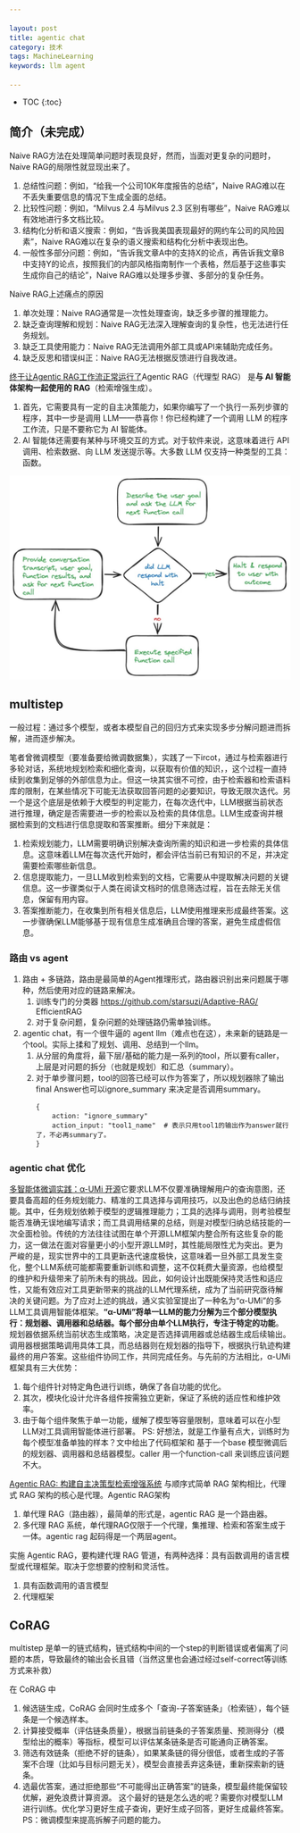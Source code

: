 ```yaml
---

layout: post
title: agentic chat
category: 技术
tags: MachineLearning
keywords: llm agent

---
```


* TOC
{:toc}


## 简介（未完成）

Naive RAG方法在处理简单问题时表现良好，然而，当面对更复杂的问题时，Naive RAG的局限性就显现出来了。
1. 总结性问题：例如，“给我一个公司10K年度报告的总结”，Naive RAG难以在不丢失重要信息的情况下生成全面的总结。
2. 比较性问题：例如，“Milvus 2.4 与Milvus 2.3 区别有哪些”，Naive RAG难以有效地进行多文档比较。
3. 结构化分析和语义搜索：例如，“告诉我美国表现最好的网约车公司的风险因素”，Naive RAG难以在复杂的语义搜索和结构化分析中表现出色。
4. 一般性多部分问题：例如，“告诉我文章A中的支持X的论点，再告诉我文章B中支持Y的论点，按照我们的内部风格指南制作一个表格，然后基于这些事实生成你自己的结论”，Naive RAG难以处理多步骤、多部分的复杂任务。

Naive RAG上述痛点的原因
1. 单次处理：Naive RAG通常是一次性处理查询，缺乏多步骤的推理能力。
2. 缺乏查询理解和规划：Naive RAG无法深入理解查询的复杂性，也无法进行任务规划。
3. 缺乏工具使用能力：Naive RAG无法调用外部工具或API来辅助完成任务。
4. 缺乏反思和错误纠正：Naive RAG无法根据反馈进行自我改进。

[终于让Agentic RAG工作流正常运行了](https://mp.weixin.qq.com/s/dfHQ3Z6ym6pblVWTtuN7SA)Agentic RAG（代理型 RAG） 是**与 AI 智能体架构一起使用的 RAG**（检索增强生成）。
1. 首先，它需要具有一定的自主决策能力，如果你编写了一个执行一系列步骤的程序，其中一步是调用 LLM——恭喜你！你已经构建了一个调用 LLM 的程序工作流，只是不要称它为 AI 智能体。
2. AI 智能体还需要有某种与环境交互的方式。对于软件来说，这意味着进行 API 调用、检索数据、向 LLM 发送提示等。大多数 LLM 仅支持一种类型的工具：函数。

![](/public/upload/machine/agentic_chat_loop.jpg)

## multistep

一般过程：通过多个模型，或者本模型自己的回归方式来实现多步分解问题进而拆解，进而逐步解决。

笔者曾微调模型（要准备要给微调数据集），实践了一下ircot，通过与检索器进行多轮对话，系统地规划检索和细化查询，以获取有价值的知识，，这个过程一直持续到收集到足够的外部信息为止。但这一块其实很不可控，由于检索器和检索语料库的限制，在某些情况下可能无法获取回答问题的必要知识，导致无限次迭代。另一个是这个底层是依赖于大模型的判定能力，在每次迭代中，LLM根据当前状态进行推理，确定是否需要进一步的检索以及检索的具体信息。LLM生成查询并根据检索到的文档进行信息提取和答案推断。细分下来就是：
1. 检索规划能力，LLM需要明确识别解决查询所需的知识和进一步检索的具体信息。这意味着LLM在每次迭代开始时，都会评估当前已有知识的不足，并决定需要检索哪些新信息。
2. 信息提取能力，一旦LLM收到检索到的文档，它需要从中提取解决问题的关键信息。这一步骤类似于人类在阅读文档时的信息筛选过程，旨在去除无关信息，保留有用内容。
3. 答案推断能力，在收集到所有相关信息后，LLM使用推理来形成最终答案。这一步骤确保LLM能够基于现有信息生成准确且合理的答案，避免生成虚假信息。

### 路由 vs agent

1. 路由 + 多链路，路由是最简单的Agent推理形式，路由器识别出来问题属于哪种，然后使用对应的链路来解决。
    1. 训练专门的分类器 https://github.com/starsuzi/Adaptive-RAG/ EfficientRAG
    2. 对于复杂问题，复杂问题的处理链路仍需单独训练。
2. agentic chat，有一个很牛逼的 agent llm（难点也在这），未来新的链路是一个tool。实际上揉和了规划、调用、总结到一个llm。
    1. 从分层的角度将，最下层/基础的能力是一系列的tool，所以要有caller，上层是对问题的拆分（也就是规划）和汇总（summary）。
    2. 对于单步骤问题，tool的回答已经可以作为答案了，所以规划器除了输出final Answer也可以ignore_summary 来决定是否调用summary。
        ```
        {
            action: "ignore_summary"
            action_input: "tool1_name"  # 表示只用tool1的输出作为answer就行了，不必再summary了。
        } 
        ```

### agentic chat 优化

[多智能体微调实践：α-UMi 开源](https://zhuanlan.zhihu.com/p/948582901)它要求LLM不仅要准确理解用户的查询意图，还要具备高超的任务规划能力、精准的工具选择与调用技巧，以及出色的总结归纳技能。其中，任务规划依赖于模型的逻辑推理能力；工具的选择与调用，则考验模型能否准确无误地编写请求；而工具调用结果的总结，则是对模型归纳总结技能的一次全面检验。传统的方法往往试图在单个开源LLM框架内整合所有这些复杂的能力，这一做法在面对容量更小的小型开源LLM时，其性能局限性尤为突出。更为严峻的是，现实世界中的工具更新迭代速度极快，这意味着一旦外部工具发生变化，整个LLM系统可能都需要重新训练和调整，这不仅耗费大量资源，也给模型的维护和升级带来了前所未有的挑战。因此，如何设计出既能保持灵活性和适应性，又能有效应对工具更新带来的挑战的LLM代理系统，成为了当前研究亟待解决的关键问题。为了应对上述的挑战，通义实验室提出了一种名为“α-UMi”的多LLM工具调用智能体框架。**“α-UMi”将单一LLM的能力分解为三个部分模型执行：规划器、调用器和总结器。每个部分由单个LLM执行，专注于特定的功能**。规划器依据系统当前状态生成策略，决定是否选择调用器或总结器生成后续输出。调用器根据策略调用具体工具，而总结器则在规划器的指导下，根据执行轨迹构建最终的用户答案。这些组件协同工作，共同完成任务。与先前的方法相比，α-UMi框架具有三大优势：
1. 每个组件针对特定角色进行训练，确保了各自功能的优化。
2. 其次，模块化设计允许各组件按需独立更新，保证了系统的适应性和维护效率。
3. 由于每个组件聚焦于单一功能，缓解了模型等容量限制，意味着可以在小型LLM对工具调用智能体进行部署。
PS:  好想法，就是工作量有点大，训练时为每个模型准备单独的样本？文中给出了代码框架和 基于一个base 模型微调后的规划器、调用器和总结器模型。caller 用一个function-call 来训练应该问题不大。

[Agentic RAG: 构建自主决策型检索增强系统](https://mp.weixin.qq.com/s/vgWCIAO2hORCbqd5_BIwXQ) 与顺序式简单 RAG 架构相比，代理式 RAG 架构的核心是代理。Agentic RAG架构
1. 单代理 RAG（路由器），最简单的形式是，agentic RAG 是一个路由器。
2. 多代理 RAG 系统，单代理RAG仅限于一个代理，集推理、检索和答案生成于一体。agentic rag 起码得是一个两层agent。

实施 Agentic RAG，要构建代理 RAG 管道，有两种选择：具有函数调用的语言模型或代理框架。取决于您想要的控制和灵活性。
1. 具有函数调用的语言模型
2. 代理框架

## CoRAG

multistep 是单一的链式结构，链式结构中间的一个step的判断错误或者偏离了问题的本质，导致最终的输出会长且错（当然这里也会通过经过self-correct等训练方式来补救）

在 CoRAG 中
1. 候选链生成，CoRAG 会同时生成多个「查询-子答案链条」（检索链），每个链条是一个候选样本。
2. 计算接受概率（评估链条质量），根据当前链条的子答案质量、预测得分（模型给出的概率）等指标，模型可以评估某条链条是否可能通向正确答案。
3. 筛选有效链条（拒绝不好的链条），如果某条链的得分很低，或者生成的子答案不合理（比如与目标问题无关），模型会直接丢弃这条链，重新探索新的链条。
4. 选最优答案，通过拒绝那些“不可能得出正确答案”的链条，模型最终能保留较优解，避免浪费计算资源。
这个最好的链是怎么选的呢？需要你对模型LLM进行训练。优化学习更好生成子查询，更好生成子回答，更好生成最终答案。
PS：微调模型来提高拆解子问题的能力。 


